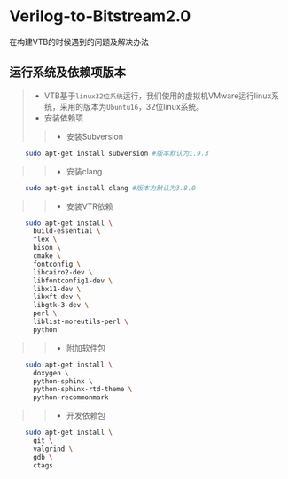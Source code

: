 # Verilog-to-Bitstream2.0
在构建VTB的时候遇到的问题及解决办法

## 运行系统及依赖项版本
>* VTB基于`linux32位系统`运行，我们使用的虚拟机VMware运行linux系统，采用的版本为`Ubuntu16`，32位linux系统。<br>
>* 安装依赖项<br>
>>* 安装Subversion<br>
```Bash
    sudo apt-get install subversion #版本默认为1.9.3
```
>>* 安装clang<br>
```Bash
    sudo apt-get install clang #版本为默认为3.8.0
```
>>* 安装VTR依赖 <br>
```Bash
    sudo apt-get install \
      build-essential \
      flex \
      bison \
      cmake \
      fontconfig \
      libcairo2-dev \
      libfontconfig1-dev \
      libx11-dev \
      libxft-dev \
      libgtk-3-dev \
      perl \
      liblist-moreutils-perl \
      python 
```
>>* 附加软件包 <br>
```Bash
    sudo apt-get install \
      doxygen \
      python-sphinx \
      python-sphinx-rtd-theme \
      python-recommonmark
```
>>* 开发依赖包<br>
```Bash
    sudo apt-get install \
      git \
      valgrind \
      gdb \
      ctags
```

